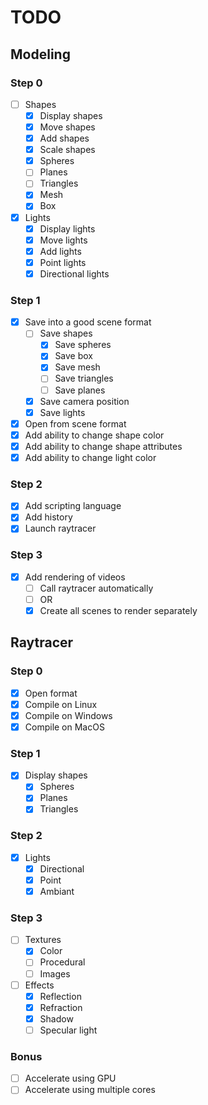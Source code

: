 # TODO

## Modeling

### Step 0
- [ ] Shapes
  - [x] Display shapes
  - [x] Move shapes
  - [x] Add shapes
  - [x] Scale shapes
  - [x] Spheres
  - [ ] Planes
  - [ ] Triangles
  - [x] Mesh
  - [x] Box
- [x] Lights
  - [x] Display lights
  - [x] Move lights
  - [x] Add lights
  - [x] Point lights
  - [x] Directional lights

### Step 1
- [x] Save into a good scene format
  - [ ] Save shapes
    - [x] Save spheres
    - [x] Save box
    - [x] Save mesh
    - [ ] Save triangles
    - [ ] Save planes
  - [x] Save camera position
  - [x] Save lights
- [x] Open from scene format
- [x] Add ability to change shape color
- [x] Add ability to change shape attributes
- [x] Add ability to change light color

### Step 2
- [x] Add scripting language
- [x] Add history
- [x] Launch raytracer

### Step 3
- [x] Add rendering of videos
  - [ ] Call raytracer automatically
  - [ ] OR
  - [x] Create all scenes to render separately

## Raytracer

### Step 0
- [x] Open format
- [x] Compile on Linux
- [x] Compile on Windows
- [x] Compile on MacOS

### Step 1
- [x] Display shapes
  - [x] Spheres
  - [x] Planes
  - [x] Triangles

### Step 2
- [x] Lights
  - [x] Directional
  - [x] Point
  - [x] Ambiant

### Step 3
- [ ] Textures
  - [x] Color
  - [ ] Procedural
  - [ ] Images
- [ ] Effects
  - [x] Reflection
  - [x] Refraction
  - [x] Shadow
  - [ ] Specular light

### Bonus
- [ ] Accelerate using GPU
- [ ] Accelerate using multiple cores
